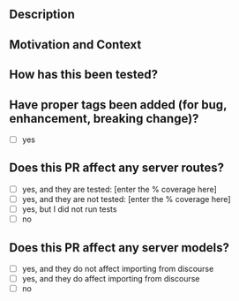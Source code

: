 <!--- Provide a general summary of your changes in the Title above -->

## Description
<!--- Describe your changes in detail -->

## Motivation and Context
<!--- Why is this change required? What problem does it solve? -->
<!--- If it fixes an open issue, please link to the issue here. -->

## How has this been tested?
<!--- Please describe in detail how you tested your changes. -->
<!--- Include details of your testing environment, tests ran to see how -->
<!--- your change affects other areas of the code, etc. -->

## Have proper tags been added (for bug, enhancement, breaking change)?
- [ ] yes

## Does this PR affect any server routes?
- [ ] yes, and they are tested: [enter the % coverage here]
- [ ] yes, and they are not tested: [enter the % coverage here]
- [ ] yes, but I did not run tests
- [ ] no

## Does this PR affect any server models?
- [ ] yes, and they do not affect importing from discourse
- [ ] yes, and they do affect importing from discourse
- [ ] no
